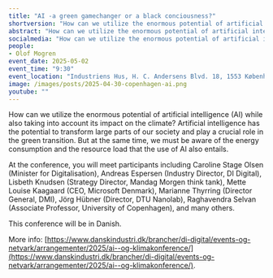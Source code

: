 ```yaml
---
title: "AI -a green gamechanger or a black conciousness?"
shortversion: "How can we utilize the enormous potential of artificial intelligence (AI) while also taking into account its impact on the climate? Artificial intelligence has the potential to transform large parts of our society and play a crucial role in the green transition. But at the same time, we must be aware of the energy consumption and the resource load that the use of AI also entails."
abstract: "How can we utilize the enormous potential of artificial intelligence (AI) while also taking into account its impact on the climate? Artificial intelligence has the potential to transform large parts of our society and play a crucial role in the green transition. But at the same time, we must be aware of the energy consumption and the resource load that the use of AI also entails."
socialmedia: "How can we utilize the enormous potential of artificial intelligence (AI) while also taking into account its impact on the climate? Artificial intelligence has the potential to transform large parts of our society and play a crucial role in the green transition. But at the same time, we must be aware of the energy consumption and the resource load that the use of AI also entails."
people:
- Olof Mogren
event_date: 2025-05-02
event_time: "9:30"
event_location: "Industriens Hus, H. C. Andersens Blvd. 18, 1553 København, Danmark"
image: /images/posts/2025-04-30-copenhagen-ai.png
youtube: ""
--- 
```


How can we utilize the enormous potential of artificial intelligence (AI) while also taking into account its impact on the climate? Artificial intelligence has the potential to transform large parts of our society and play a crucial role in the green transition. But at the same time, we must be aware of the energy consumption and the resource load that the use of AI also entails.

At the conference, you will meet participants including Caroline Stage Olsen (Minister for Digitalisation), Andreas Espersen (Industry Director, DI Digital), Lisbeth Knudsen (Strategy Director, Mandag Morgen think tank), Mette Louise Kaagaard (CEO, Microsoft Denmark), Marianne Thyrring (Director General, DMI), Jörg Hübner (Director, DTU Nanolab), Raghavendra Selvan (Associate Professor, University of Copenhagen), and many others.

This conference will be in Danish.

More info: [https://www.danskindustri.dk/brancher/di-digital/events-og-netvark/arrangementer/2025/ai--og-klimakonference/](https://www.danskindustri.dk/brancher/di-digital/events-og-netvark/arrangementer/2025/ai--og-klimakonference/).
